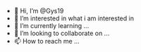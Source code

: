- 👋 Hi, I’m @Gys19
- 👀 I’m interested in what i am interested in
- 🌱 I’m currently learning ...
- 💞️ I’m looking to collaborate on ...
- 📫 How to reach me ...

<!---
Gys19/Gys19 is a ✨ special ✨ repository because its `README.md` (this file) appears on your GitHub profile.
You can click the Preview link to take a look at your changes.
--->
